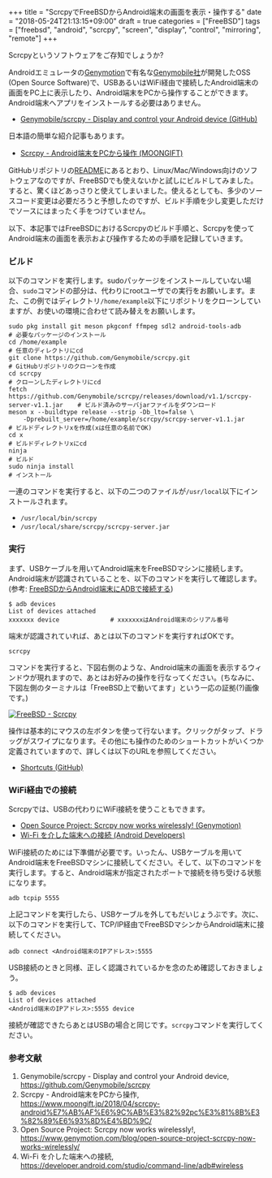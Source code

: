 +++
title = "ScrcpyでFreeBSDからAndroid端末の画面を表示・操作する"
date = "2018-05-24T21:13:15+09:00"
draft = true
categories = ["FreeBSD"]
tags = ["freebsd", "android", "scrcpy", "screen", "display", "control", "mirroring", "remote"]
+++

Scrcpyというソフトウェアをご存知でしょうか?

Androidエミュレータの[Genymotion](https://www.genymotion.com/)で有名な[Genymobile社](https://www.genymobile.com/)が開発したOSS (Open Source Software)で、USBあるいはWiFi経由で接続したAndroid端末の画面をPC上に表示したり、Android端末をPCから操作することができます。Android端末へアプリをインストールする必要はありません。

- [Genymobile/scrcpy - Display and control your Android device (GitHub)](https://github.com/Genymobile/scrcpy)

日本語の簡単な紹介記事もあります。

- [Scrcpy - Android端末をPCから操作 (MOONGIFT)](https://www.moongift.jp/2018/04/scrcpy-android%E7%AB%AF%E6%9C%AB%E3%82%92pc%E3%81%8B%E3%82%89%E6%93%8D%E4%BD%9C/)

GitHubリポジトリの[README](https://github.com/Genymobile/scrcpy/blob/master/README.md)にあるとおり、Linux/Mac/Windows向けのソフトウェアなのですが、FreeBSDでも使えないかと試しにビルドしてみました。すると、驚くほどあっさりと使えてしまいました。使えるとしても、多少のソースコード変更は必要だろうと予想したのですが、ビルド手順を少し変更しただけでソースにはまったく手をつけていません。

以下、本記事ではFreeBSDにおけるScrcpyのビルド手順と、Scrcpyを使ってAndroid端末の画面を表示および操作するための手順を記録していきます。

### ビルド
以下のコマンドを実行します。sudoパッケージをインストールしていない場合、`sudo`コマンドの部分は、代わりにrootユーザでの実行をお願いします。また、この例ではディレクトリ`/home/example`以下にリポジトリをクローンしていますが、お使いの環境に合わせて読み替えをお願いします。

``` shell
sudo pkg install git meson pkgconf ffmpeg sdl2 android-tools-adb                            # 必要なパッケージのインストール
cd /home/example                                                                            # 任意のディレクトリにcd
git clone https://github.com/Genymobile/scrcpy.git                                          # GitHubリポジトリのクローンを作成
cd scrcpy                                                                                   # クローンしたディレクトリにcd
fetch https://github.com/Genymobile/scrcpy/releases/download/v1.1/scrcpy-server-v1.1.jar    # ビルド済みのサーバjarファイルをダウンロード
meson x --buildtype release --strip -Db_lto=false \
    -Dprebuilt_server=/home/example/scrcpy/scrcpy-server-v1.1.jar                           # ビルドディレクトリxを作成(xは任意の名前でOK)
cd x                                                                                        # ビルドディレクトリxにcd
ninja                                                                                       # ビルド
sudo ninja install                                                                          # インストール
```

一連のコマンドを実行すると、以下の二つのファイルが`/usr/local`以下にインストールされます。

- `/usr/local/bin/scrcpy`
- `/usr/local/share/scrcpy/scrcpy-server.jar`

### 実行
まず、USBケーブルを用いてAndroid端末をFreeBSDマシンに接続します。Android端末が認識されていることを、以下のコマンドを実行して確認します。(参考: [FreeBSDからAndroid端末にADBで接続する](/post/freebsd-android-adb/))

``` shell-session
$ adb devices
List of devices attached
xxxxxxx	device              # xxxxxxxはAndroid端末のシリアル番号
```

端末が認識されていれば、あとは以下のコマンドを実行すればOKです。

``` shell
scrcpy
```

コマンドを実行すると、下図右側のような、Android端末の画面を表示するウィンドウが現れますので、あとはお好みの操作を行なってください。(ちなみに、下図左側のターミナルは「FreeBSD上で動いてます」という一応の証拠(?)画像です。)

[![FreeBSD - Scrcpy](/img/freebsd/freebsd-scrcpy-small.png)](/img/freebsd/freebsd-scrcpy.png)

操作は基本的にマウスの左ボタンを使って行ないます。クリックがタップ、ドラッグがスワイプになります。その他にも操作のためのショートカットがいくつか定義されていますので、詳しくは以下のURLを参照してください。

- [Shortcuts (GitHub)](https://github.com/Genymobile/scrcpy#shortcuts)

### WiFi経由での接続
Scrcpyでは、USBの代わりにWiFi接続を使うこともできます。

- [Open Source Project: Scrcpy now works wirelessly! (Genymotion)](https://www.genymotion.com/blog/open-source-project-scrcpy-now-works-wirelessly/)
- [Wi-Fi を介した端末への接続 (Android Developers)](https://developer.android.com/studio/command-line/adb#wireless)

WiFi接続のためには下準備が必要です。いったん、USBケーブルを用いてAndroid端末をFreeBSDマシンに接続してください。そして、以下のコマンドを実行します。すると、Android端末が指定されたポートで接続を待ち受ける状態になります。

``` shell
adb tcpip 5555
```

上記コマンドを実行したら、USBケーブルを外してもだいじょうぶです。次に、以下のコマンドを実行して、TCP/IP経由でFreeBSDマシンからAndroid端末に接続してください。

``` shell
adb connect <Android端末のIPアドレス>:5555
```

USB接続のときと同様、正しく認識されているかを念のため確認しておきましょう。

``` shell-session
$ adb devices
List of devices attached
<Android端末のIPアドレス>:5555	device
```

接続が確認できたらあとはUSBの場合と同じです。`scrcpy`コマンドを実行してください。

### 参考文献
1. Genymobile/scrcpy - Display and control your Android device, https://github.com/Genymobile/scrcpy
1. Scrcpy - Android端末をPCから操作, https://www.moongift.jp/2018/04/scrcpy-android%E7%AB%AF%E6%9C%AB%E3%82%92pc%E3%81%8B%E3%82%89%E6%93%8D%E4%BD%9C/
1. Open Source Project: Scrcpy now works wirelessly!, https://www.genymotion.com/blog/open-source-project-scrcpy-now-works-wirelessly/
1. Wi-Fi を介した端末への接続, https://developer.android.com/studio/command-line/adb#wireless
